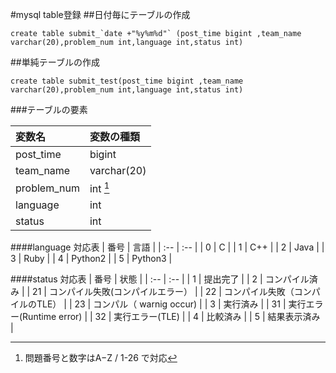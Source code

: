 #mysql table登録
##日付毎にテーブルの作成
```
create table submit_`date +"%y%m%d"` (post_time bigint ,team_name varchar(20),problem_num int,language int,status int)
```

##単純テーブルの作成

```
create table submit_test(post_time bigint ,team_name varchar(20),problem_num int,language int,status int)
```

###テーブルの要素

| 変数名      | 変数の種類  |
| :--         | :--         |
| post_time   | bigint      |
| team_name   | varchar(20) |
| problem_num | int [^1]    |
| language    | int         |
| status      | int         |

[^1]: 問題番号と数字はA−Z / 1-26 で対応

####language 対応表
| 番号 | 言語    |
| :--  | :--     |
| 0    | C       |
| 1    | C++     |
| 2    | Java    |
| 3    | Ruby    |
| 4    | Python2 |
| 5    | Python3 |

####status 対応表
| 番号 | 状態                              |
| :--  | :--                               |
| 1    | 提出完了                          |
| 2    | コンパイル済み                    |
| 21   | コンパイル失敗(コンパイルエラー） |
| 22   | コンパイル失敗（コンパイルのTLE） |
| 23   | コンパル（ warnig occur)          |
| 3    | 実行済み                          |
| 31   | 実行エラー(Runtime error)         |
| 32   | 実行エラー(TLE)                   |
| 4    | 比較済み                          |
| 5    | 結果表示済み                      |


